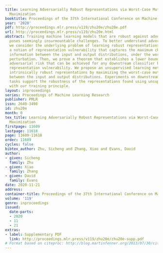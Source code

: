 ```yaml
---
title: Learning Adversarially Robust Representations via Worst-Case Mutual Information
  Maximization
booktitle: Proceedings of the 37th International Conference on Machine Learning
year: '2020'
pdf: http://proceedings.mlr.press/v119/zhu20e/zhu20e.pdf
url: http://proceedings.mlr.press/v119/zhu20e.html
abstract: Training machine learning models that are robust against adversarial inputs
  poses seemingly insurmountable challenges. To better understand adversarial robustness,
  we consider the underlying problem of learning robust representations. We develop
  a notion of representation vulnerability that captures the maximum change of mutual
  information between the input and output distributions, under the worst-case input
  perturbation. Then, we prove a theorem that establishes a lower bound on the minimum
  adversarial risk that can be achieved for any downstream classifier based on its
  representation vulnerability. We propose an unsupervised learning method for obtaining
  intrinsically robust representations by maximizing the worst-case mutual information
  between the input and output distributions. Experiments on downstream classification
  tasks support the robustness of the representations found using unsupervised learning
  with our training principle.
layout: inproceedings
series: Proceedings of Machine Learning Research
publisher: PMLR
issn: 2640-3498
id: zhu20e
month: 0
tex_title: Learning Adversarially Robust Representations via Worst-Case Mutual Information
  Maximization
firstpage: 11609
lastpage: 11618
page: 11609-11618
order: 11609
cycles: false
bibtex_author: Zhu, Sicheng and Zhang, Xiao and Evans, David
author:
- given: Sicheng
  family: Zhu
- given: Xiao
  family: Zhang
- given: David
  family: Evans
date: 2020-11-21
address: 
container-title: Proceedings of the 37th International Conference on Machine Learning
volume: '119'
genre: inproceedings
issued:
  date-parts:
  - 2020
  - 11
  - 21
extras:
- label: Supplementary PDF
  link: http://proceedings.mlr.press/v119/zhu20e/zhu20e-supp.pdf
# Format based on citeproc: http://blog.martinfenner.org/2013/07/30/citeproc-yaml-for-bibliographies/
---
```

